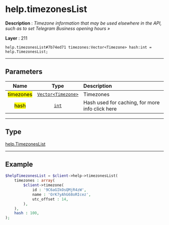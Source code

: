 # help.timezonesList

**Description** : *Timezone information that may be used elsewhere in the API, such as to set Telegram Business opening hours »*

**Layer** : 211

```tl
help.timezonesList#7b74ed71 timezones:Vector<Timezone> hash:int = help.TimezonesList;
```

---

## Parameters

| Name | Type | Description |
| :---: | :---: | :--- |
| <mark>timezones</mark> | [`Vector<Timezone>`](type/Timezone) | Timezones |
| <mark>hash</mark> | [`int`](type/int) | Hash used for caching, for more info click here |

---

## Type

[help.TimezonesList](type/help.TimezonesList)

---

## Example

```php
$helpTimezonesList = $client->help->timezonesList(
	timezones : array(
		$client->timezone(
			id : '9C6aGIkOsQMjR4zW',
			name : 'OrK7yAhG68oRIcez',
			utc_offset : 14,
		),
	),
	hash : 100,
);
```